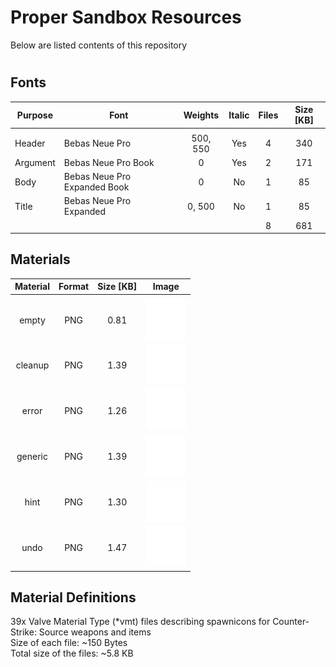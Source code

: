 # Proper Sandbox Resources
Below are listed contents of this repository
#
Fonts
--
|  Purpose |             Font             |  Weights | Italic | Files | Size [KB] |
|----------|------------------------------|:--------:|:------:|:-----:|:---------:|
|          |                              |          |        |       |           |
| Header   | Bebas Neue Pro               | 500, 550 |   Yes  |   4   |    340    |
| Argument | Bebas Neue Pro Book          | 0        |   Yes  |   2   |    171    |
| Body     | Bebas Neue Pro Expanded Book | 0        |   No   |   1   |     85    |
| Title    | Bebas Neue Pro Expanded      | 0, 500   |   No   |   1   |     85    |
|          |                              |          |        |   8   |    681    |

Materials
--
| Material | Format | Size [KB] | Image |
|:-----------------------------------:|:------:|:---------:|:-----:|
|                                     |        |           |       |
| empty                               |   PNG  |    0.81   |  ![IMG](/materials/psb_hud/notif/empty.png?raw=true)  |
| cleanup                             |   PNG  |    1.39   |  ![IMG](/materials/psb_hud/notif/cleanup.png?raw=true)  |
| error                               |   PNG  |    1.26   |  ![IMG](/materials/psb_hud/notif/error.png?raw=true)  |
| generic                             |   PNG  |    1.39   |  ![IMG](/materials/psb_hud/notif/generic.png?raw=true)  |
| hint                                |   PNG  |    1.30   |  ![IMG](/materials/psb_hud/notif/hint.png?raw=true)  |
| undo                                |   PNG  |    1.47   |  ![IMG](/materials/psb_hud/notif/undo.png?raw=true)  |

Material Definitions
--
39x Valve Material Type (*vmt) files describing spawnicons for Counter-Strike: Source weapons and items  
Size of each file: ~150 Bytes  
Total size of the files: ~5.8 KB
